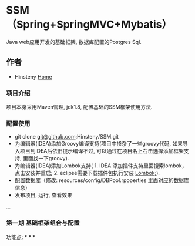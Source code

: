 # SSM （Spring+SpringMVC+Mybatis）
Java web应用开发的基础框架, 数据库配置的Postgres Sql.

## 作者
* Hinsteny [Home](https://github.com/Hinsteny)

### 项目介绍
项目本身采用Maven管理, jdk1.8, 配置基础的SSM框架使用方法.

### 配置使用
* git clone git@github.com:Hinsteny/SSM.git
* 为编辑器(IDEA)添加Groovy编译支持(项目中掺杂了一些groovy代码, 如果导入项目到IDEA后依旧提示编译不过, 可以通过在项目名上右击选择添加框架支持, 里面找一下groovy).
* 为编辑器(IDEA)添加Lombok支持( 1. IDEA 添加插件支持里面搜索lombok，点击安装并重启; 2. eclipse需要下载插件包执行安装 [Lombok](https://projectlombok.org/);).
* 配置数据库（修改: resources/config/DBPool.rpoperties 里面对应的数据库信息）
* 发布项目, 运行, 查看效果

...

### 第一期 基础框架组合与配置

功能点: 
* 
* 
* 